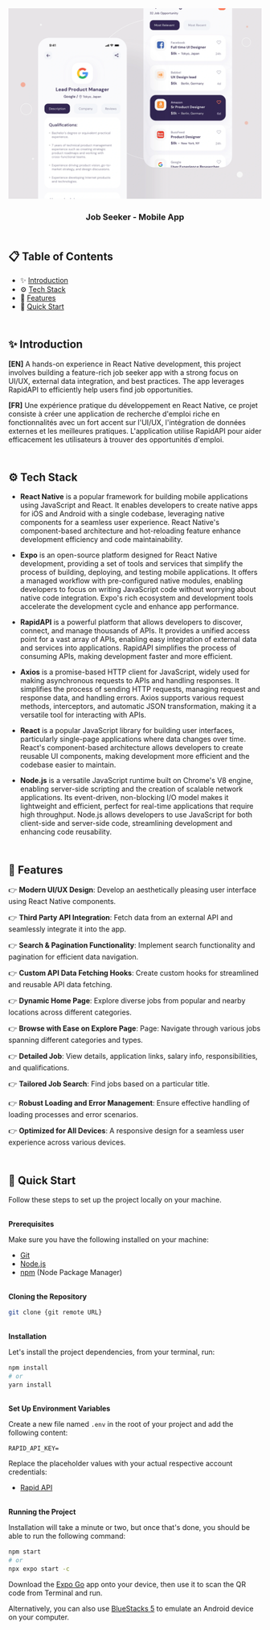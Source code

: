 <div align="center">
    <a href="" target="_blank">
      <img src="assets/design/preview-2.webp" alt="Project Banner">
    </a>
  <h3 align="center">Job Seeker - Mobile App</h3>
</div>

##  <br /> 📋 <a name="table">Table of Contents</a>

- ✨ [Introduction](#introduction)
- ⚙️ [Tech Stack](#tech-stack)
- 📝 [Features](#features)
- 🚀 [Quick Start](#quick-start)

##  <br /> <a name="introduction">✨ Introduction</a>

**[EN]** A hands-on experience in React Native development, this project involves building a feature-rich job seeker app with a strong focus on UI/UX, external data integration, and best practices. The app leverages RapidAPI to efficiently help users find job opportunities.

**[FR]** Une expérience pratique du développement en React Native, ce projet consiste à créer une application de recherche d'emploi riche en fonctionnalités avec un fort accent sur l'UI/UX, l'intégration de données externes et les meilleures pratiques. L'application utilise RapidAPI pour aider efficacement les utilisateurs à trouver des opportunités d'emploi.


##  <br /> <a name="tech-stack">⚙️ Tech Stack</a>

- **React Native** is a popular framework for building mobile applications using JavaScript and React. It enables developers to create native apps for iOS and Android with a single codebase, leveraging native components for a seamless user experience. React Native's component-based architecture and hot-reloading feature enhance development efficiency and code maintainability.

- **Expo** is an open-source platform designed for React Native development, providing a set of tools and services that simplify the process of building, deploying, and testing mobile applications. It offers a managed workflow with pre-configured native modules, enabling developers to focus on writing JavaScript code without worrying about native code integration. Expo's rich ecosystem and development tools accelerate the development cycle and enhance app performance.

- **RapidAPI** is a powerful platform that allows developers to discover, connect, and manage thousands of APIs. It provides a unified access point for a vast array of APIs, enabling easy integration of external data and services into applications. RapidAPI simplifies the process of consuming APIs, making development faster and more efficient.

- **Axios** is a promise-based HTTP client for JavaScript, widely used for making asynchronous requests to APIs and handling responses. It simplifies the process of sending HTTP requests, managing request and response data, and handling errors. Axios supports various request methods, interceptors, and automatic JSON transformation, making it a versatile tool for interacting with APIs.

- **React** is a popular JavaScript library for building user interfaces, particularly single-page applications where data changes over time. React's component-based architecture allows developers to create reusable UI components, making development more efficient and the codebase easier to maintain. 

- **Node.js** is a versatile JavaScript runtime built on Chrome's V8 engine, enabling server-side scripting and the creation of scalable network applications. Its event-driven, non-blocking I/O model makes it lightweight and efficient, perfect for real-time applications that require high throughput. Node.js allows developers to use JavaScript for both client-side and server-side code, streamlining development and enhancing code reusability.



## <br/> <a name="features">📝 Features</a>

👉 **Modern UI/UX Design**: Develop an aesthetically pleasing user interface using React Native components.

👉 **Third Party API Integration**: Fetch data from an external API and seamlessly integrate it into the app.

👉 **Search & Pagination Functionality**: Implement search functionality and pagination for efficient data navigation.

👉 **Custom API Data Fetching Hooks**: Create custom hooks for streamlined and reusable API data fetching.

👉 **Dynamic Home Page**: Explore diverse jobs from popular and nearby locations across different categories.

👉 **Browse with Ease on Explore Page**: Page: Navigate through various jobs spanning different categories and types.

👉 **Detailed Job**: View details, application links, salary info, responsibilities, and qualifications.

👉 **Tailored Job Search**: Find jobs based on a particular title.

👉 **Robust Loading and Error Management**: Ensure effective handling of loading processes and error scenarios. 

👉 **Optimized for All Devices**: A responsive design for a seamless user experience across various devices.




## <br /> <a name="quick-start">🚀 Quick Start</a>

Follow these steps to set up the project locally on your machine.

<br/>**Prerequisites**

Make sure you have the following installed on your machine:

- [Git](https://git-scm.com/)
- [Node.js](https://nodejs.org/en)
- [npm](https://www.npmjs.com/) (Node Package Manager)

<br/>**Cloning the Repository**

```bash
git clone {git remote URL}
```

<br/>**Installation**

Let's install the project dependencies, from your terminal, run:

```bash
npm install
# or
yarn install
```

<br/>**Set Up Environment Variables**

Create a new file named `.env` in the root of your project and add the following content:

```env
RAPID_API_KEY=
```

Replace the placeholder values with your actual respective account credentials:

- [Rapid API](https://rapidapi.com/hub)



<br/>**Running the Project**

Installation will take a minute or two, but once that's done, you should be able to run the following command:

```bash
npm start
# or
npx expo start -c
```

Download the [Expo Go](https://expo.dev/go) app onto your device, then use it to scan the QR code from Terminal and run.

Alternatively, you can also use [BlueStacks 5](https://www.bluestacks.com/bluestacks-5.html) to emulate an Android device on your computer.